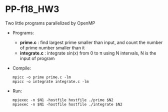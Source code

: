 # PP-f18_HW3

Two little programs parallelized by OpenMP

- Programs:
  - **prime.c** : find largest prime smaller than input, and count the number of prime number smaller than it
  - **integrate.c** : integrate sin(x) from 0 to π using N intervals, N is the input of program

- Compile:

      mpicc -o prime prime.c -lm
      mpicc -o integrate integrate.c -lm

- Run:

      mpiexec -n $N1 -hostfile hostfile ./prime $N2
      mpiexec -n $N1 -hostfile hostfile ./integrate $N2
